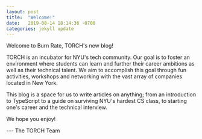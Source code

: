 ```yaml
---
layout: post
title:  "Welcome!"
date:   2019-08-14 18:14:36 -0700
categories: jekyll update
---
```


Welcome to Burn Rate, TORCH's new blog!

TORCH is an incubator for NYU's tech community. Our goal is to foster
an environment where students can learn and further their career
ambitions as well as their technical talent. We aim to accomplish this
goal through fun activities, workshops and networking with the vast
array of companies located in New York.

This blog is a space for us to write articles on anything; from an
introduction to TypeScript to a guide on surviving NYU's hardest CS
class, to starting one's career and the technical interview.

We hope you enjoy!

--- The TORCH Team
